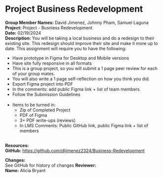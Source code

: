 # Project Business Redevelopment

<b>Group Member Names:</b> David Jimenez, Johnny Pham, Samuel Laguna<br>
<b>Project:</b> Project - Busniess Redevelopment <br>
<b>Date:</b> 02/19/2024 <br>
<strong>Description:</strong>
You will be taking a local business and do a redesign to their existing site. This redesign should improve their site and make it more up to date. This assignment will require you to have the following:
* Have prototype in Figma for Desktop and Mobile versions
* Have site fully responsive in all formats
* This is a group project, so you will submit a 1 page peer review for each of your group mates.
* You will also write a 1 page self-reflection on how you think you did.
* Export Figma project into PDF
* In the comments: add public Figma link + list of team members
* Follow the Submission Guidelines <br><br>
* Items to be turned in:
    * Zip of Completed Project
    * PDF of Figma
    * 3+ PDF write-ups (reviews)
    * In LMS Comments: Public GitHub link, public Figma link + list of members
<br><br>

<b>Resources:</b> <br>
<b>GitHub:</b> https://github.com/dljimenez2324/Business-Redevelopment <br>

<b>Changes:</b> <br>
See GitHub for history of changes
<b>Reviewer:</b> <br>
<b>Name:</b> Alicia Bryant <br>
